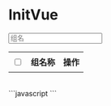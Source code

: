 # InitVue

<style>
    [v-cloak] {
    display: none;
    }
</style>
<html>
<head></head>
<body>
<div id="divTr">
    <!-- 搜索框 -->
    <input class="bg-white" type="text" v-model="searchName" placeholder="组名" v-on:keyup.13="search" />
    <!-- 列表框 -->
    <table>
        <thead>
            <tr style="height: 40px">
                <th>
                    <input type="checkbox" v-on:click="checkAll" id="selAll" />
                </th>
                <th>组名称</th>
                <th>操作</th>
            </tr>
        </thead>
        <tbody>
            <tr v-for="(item,index) in items">
          <!-- v-cloak  防止在未渲染完成时候 显示出来 -->
                <td v-cloak>
                    <input type="checkbox" name="group" v-bind:value="item.No" v-model="selectValue" />
                </td>
                <td v-cloak>{{item.Name}}</td>
                <td v-cloak><a href="javascript:" @click="modify(item.No,index)">修改</a>&nbsp;<a href="javascript:" @click="showGroup(item.No)">查看</a>&nbsp<a href="javascript:" @click="moveGroup(item.No)">移动</a>&nbsp;<a href="javascript:" @click="deleteList(item.No)">删除</a></td>
            </tr>
        </tbody>
    </table>
    <a href="javascript:" v-show="upPage" v-on:click="last" v-cloak>上一页</a>&nbsp;&nbsp;&nbsp;<a href="javascript:" v-show="nextPage" v-on:click="next" v-cloak>下一页</a>
</div>
</body>
</html>
```javascript
<script>
   var vueOptions = {
            el: "#divTr",
            items: '<%=trs%>',
            total: '<%=total%>',
             pageSize: 30,
             getUrl: "GroupList.aspx",
             getData: {
                 action: "changePage",
                 parentId: parseInt('<%=Request.QueryString["pId"]%>'),
                type: parseInt('<%=Request.QueryString["type"]%>')
            },
            addText: "增加组",
            addSrc: "AddGroup.aspx?pId=<%=Request.QueryString["pId"]%>&type=<%=Request.QueryString["type"]%>",
            deleteSrc: "GroupList.aspx",
            deleteData: {
                action: "delete"
            },
            deleteMsg: "您确定要删除选中项及其孩子吗",
            modifyTxt: "修改组",
            modifyUrl: "ModifyGroup.aspx",
            searchUrl: "GroupList.aspx",
            searchData: {
                action: "search",
                type: parseInt('<%=Request.QueryString["type"]%>')
            },
             mixin: {
                 methods: {
                     moveGroup: function (nos) {
                         if (nos.length == 0) {
                             layer.msg("请选择需要移动的组!");
                             return;
                         }
                         if (typeof (nos) != "number" && typeof (nos) != "string") {
                             nos = nos.join(",");
                         }
                         $("#spTitle").text("移动组");

                         $("#iframeUrl").attr("src", "MoveGroup.aspx?type=<%=Request.QueryString["type"]%>&no=" + nos);
                        $("#dvshow").show();
                    },
                    showGroup: function (a) {
                        location.href = "GroupList.aspx?pId=" + a + "&type=<%=Request.QueryString["type"]%>"
                    }
                }
            }
          }
        var groupList = initVue(vueOptions);
</script>
```
